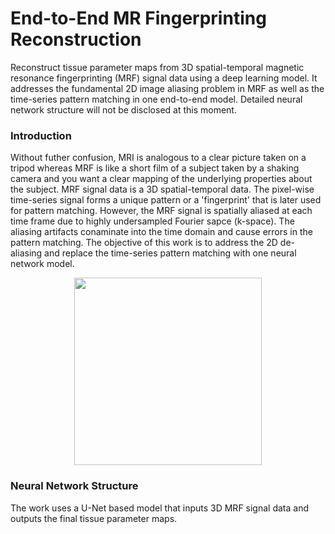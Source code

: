 # End-to-End MR Fingerprinting Reconstruction
Reconstruct tissue parameter maps from 3D spatial-temporal magnetic resonance fingerprinting (MRF) signal data using a deep learning model. It addresses the fundamental 2D image aliasing problem in MRF as well as the time-series pattern matching in one end-to-end model. Detailed neural network structure will not be disclosed at this moment.

### Introduction
Without futher confusion, MRI is analogous to a clear picture taken on a tripod whereas MRF is like a short film of a subject taken by a shaking camera and you want a clear mapping of the underlying properties about the subject. MRF signal data is a 3D spatial-temporal data. The pixel-wise time-series signal forms a unique pattern or a 'fingerprint' that is later used for pattern matching. However, the MRF signal is spatially aliased at each time frame due to highly undersampled Fourier sapce (k-space). The aliasing artifacts conaminate into the time domain and cause errors in the pattern matching. 
The objective of this work is to address the 2D de-aliasing and replace the time-series pattern matching with one neural network model. 

<p align="center">
<img src="https://github.com/mxf293/End-to-End_MR_Fingerprinting_Reconstruction/blob/master/MRF_Signal.gif" width="300" height="300">
  
</p>

### Neural Network Structure
The work uses a U-Net based model that inputs 3D MRF signal data and outputs the final tissue parameter maps. 

